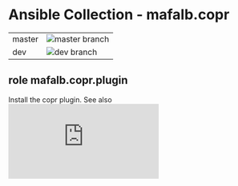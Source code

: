 # Ansible Collection - mafalb.copr

|||
|---|---|
|master|![master branch](https://github.com/mafalb/ansible-collection-copr/workflows/CI/badge.svg)|
|dev|![dev branch](https://github.com/mafalb/ansible-collection-copr/workflows/CI/badge.svg?branch=dev)|

## role mafalb.copr.plugin

Install the copr plugin. See also ![copr plugin intall documentation](https://docs.pagure.org/copr.copr/how_to_enable_repo.html)
